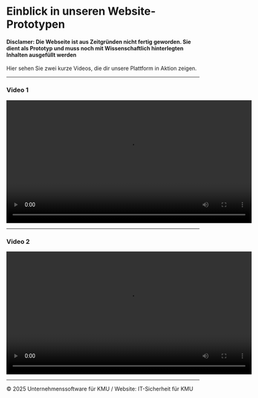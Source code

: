 # Einblick in unseren Website-Prototypen

#### Disclamer: Die Webseite ist aus Zeitgründen nicht fertig geworden. Sie dient als Prototyp und muss noch mit Wissenschaftlich hinterlegten Inhalten ausgefüllt werden

Hier sehen Sie zwei kurze Videos, die dir unsere Plattform in Aktion zeigen.

---

### Video 1

<video width="640" controls>
  <source src="./Video.mp4" type="video/mp4">
  Dein Browser unterstützt das Video-Tag nicht.
</video>


---

### Video 2

<video width="640" controls>
  <source src="./schnellcheckdemo.mp4" type="video/mp4">
  Dein Browser unterstützt das Video-Tag nicht.
</video>

---

© 2025 Unternehmenssoftware für KMU / Website: IT-Sicherheit für KMU 
